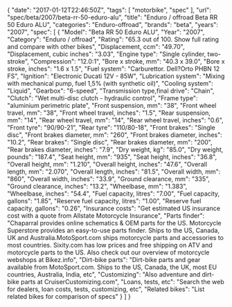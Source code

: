 {
    "date": "2017-01-12T22:46:50Z",
    "tags": [
        "motorbike",
        "spec"
    ],
    "url": "spec\/beta\/2007\/beta-rr-50-eduro-alu",
    "title": "Enduro \/ offroad Beta RR 50 Eduro ALU",
    "categories": "Enduro-offroad",
    "brands": "beta",
    "years": "2007",
    "spec": [
        {
            "Model": "Beta RR 50 Eduro ALU",
            "Year": "2007",
            "Category": "Enduro \/ offroad",
            "Rating": "65.3 out of 100. Show full rating and compare with other bikes",
            "Displacement, ccm": "49.70",
            "Displacement, cubic inches": "3.03",
            "Engine type": "Single cylinder, two-stroke",
            "Compression": "12.0:1",
            "Bore x stroke, mm": "40.3 x 39.0",
            "Bore x stroke, inches": "1.6 x 1.5",
            "Fuel system": "Carburettor. Dell?Orto PHBN 12 FS",
            "Ignition": "Electronic Ducati 12V - 85W",
            "Lubrication system": "Mixing with mechanical pump, fuel 1,5% (with synthetic oil)",
            "Cooling system": "Liquid",
            "Gearbox": "6-speed",
            "Transmission type,final drive": "Chain",
            "Clutch": "Wet multi-disc clutch - hydraulic control",
            "Frame type": "aluminium perimetric plate",
            "Front suspension, mm": "38",
            "Front wheel travel, mm": "38",
            "Front wheel travel, inches": "1.5",
            "Rear suspension, mm": "14",
            "Rear wheel travel, mm": "14",
            "Rear wheel travel, inches": "0.6",
            "Front tyre": "90\/90-21",
            "Rear tyre": "110\/80-18",
            "Front brakes": "Single disc",
            "Front brakes diameter, mm": "260",
            "Front brakes diameter, inches": "10.2",
            "Rear brakes": "Single disc",
            "Rear brakes diameter, mm": "200",
            "Rear brakes diameter, inches": "7.9",
            "Dry weight, kg": "85.0",
            "Dry weight, pounds": "187.4",
            "Seat height, mm": "935",
            "Seat height, inches": "36.8",
            "Overall height, mm": "1.210",
            "Overall height, inches": "47.6",
            "Overall length, mm": "2.070",
            "Overall length, inches": "81.5",
            "Overall width, mm": "860",
            "Overall width, inches": "33.9",
            "Ground clearance, mm": "335",
            "Ground clearance, inches": "13.2",
            "Wheelbase, mm": "1.383",
            "Wheelbase, inches": "54.4",
            "Fuel capacity, litres": "7.00",
            "Fuel capacity, gallons": "1.85",
            "Reserve fuel capacity, litres": "1.00",
            "Reserve fuel capacity, gallons": "0.26",
            "Insurance costs": "Get estimated US insurance cost with a quote from Allstate Motorcycle Insurance",
            "Parts finder": "Chaparral provides online schematics & OEM parts for the US.   Motorcycle Superstore provides an easy-to-use parts finder. Ships to the US, Canada, UK and Australia.MotoSport.com ships motorcycle parts and accessories to most countries.    Sixity.com has low prices and free shipping on ATV and motorcycle parts to the US. Also check out our overview of motorcycle webshops at Bikez.info",
            "Dirt-bike parts": "Dirt-bike parts and gear available from MotoSport.com. Ships to the US, Canada, the UK, most EU countries, Australia, India, etc",
            "Customizing": "Also adventure and dirt-bike parts at CruiserCustomizing.com",
            "Loans, tests, etc": "Search the web for dealers, loan costs, tests, customizing, etc",
            "Related bikes": "List related bikes for comparison of specs"
        }
    ]
}